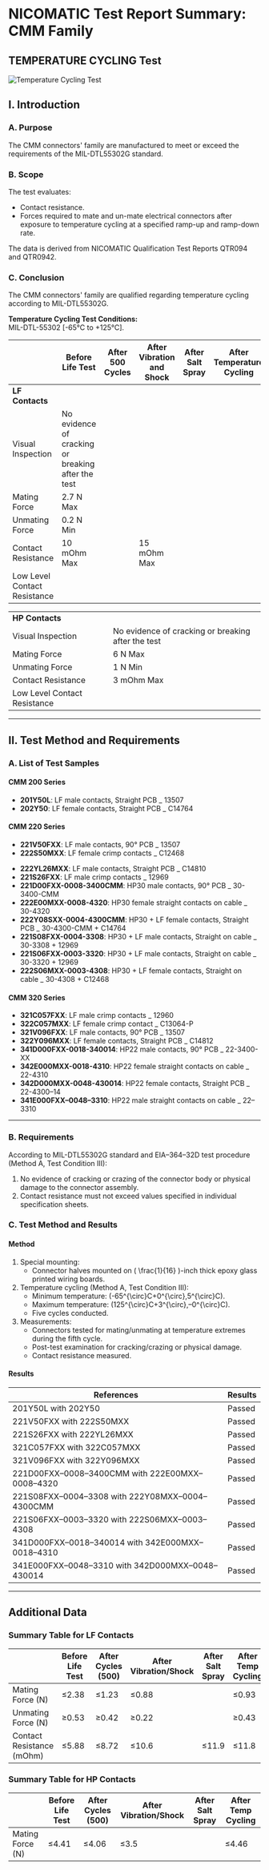 <!-- PAGE: 1 -->
# NICOMATIC Test Report Summary: CMM Family

## TEMPERATURE CYCLING Test
![Temperature Cycling Test](https://cdn.mathpix.com/cropped/2025_03_04_0a0f4a64c2f5f26b66a2g-1.jpg?height=158&width=298&top_left_y=2577&top_left_x=770)

<!-- PAGE: 2 -->

## I. Introduction

### **A. Purpose**
The CMM connectors' family are manufactured to meet or exceed the requirements of the MIL-DTL55302G standard.

### **B. Scope**
The test evaluates:
- Contact resistance.
- Forces required to mate and un-mate electrical connectors after exposure to temperature cycling at a specified ramp-up and ramp-down rate.

The data is derived from NICOMATIC Qualification Test Reports QTR094 and QTR0942.

### **C. Conclusion**
The CMM connectors' family are qualified regarding temperature cycling according to MIL-DTL55302G.

**Temperature Cycling Test Conditions:**  
MIL-DTL-55302 [-65°C to +125°C].

|                  | Before Life Test | After 500 Cycles | After Vibration and Shock | After Salt Spray | After Temperature Cycling |
|------------------|------------------|------------------|---------------------------|------------------|---------------------------|
| **LF Contacts**  |                  |                  |                           |                  |                           |
| Visual Inspection | No evidence of cracking or breaking after the test |
| Mating Force      | 2.7 N Max       |
| Unmating Force    | 0.2 N Min       |
| Contact Resistance | 10 mOhm Max    |                  | 15 mOhm Max              |
| Low Level Contact Resistance |

|                  |                  |
|------------------|------------------|
| **HP Contacts**  |                  |
| Visual Inspection | No evidence of cracking or breaking after the test |
| Mating Force      | 6 N Max         |
| Unmating Force    | 1 N Min         |
| Contact Resistance | 3 mOhm Max     | 6 mOhm Max       |
| Low Level Contact Resistance |

---

## II. Test Method and Requirements

### **A. List of Test Samples**

#### **CMM 200 Series**
- **201Y50L**: LF male contacts, Straight PCB _ 13507  
- **202Y50**: LF female contacts, Straight PCB _ C14764  

#### **CMM 220 Series**
- **221V50FXX**: LF male contacts, 90° PCB _ 13507  
- **222S50MXX**: LF female crimp contacts _ C12468
<!-- PAGE: 3 -->  
- **222YL26MXX**: LF male contacts, Straight PCB _ C14810  
- **221S26FXX**: LF male crimp contacts _ 12969  
- **221D00FXX-0008-3400CMM**: HP30 male contacts, 90° PCB _ 30-3400-CMM  
- **222E00MXX-0008-4320**: HP30 female straight contacts on cable _ 30-4320  
- **222Y08SXX-0004-4300CMM**: HP30 + LF female contacts, Straight PCB _ 30-4300-CMM + C14764  
- **221S08FXX-0004-3308**: HP30 + LF male contacts, Straight on cable _ 30-3308 + 12969  
- **221S06FXX-0003-3320**: HP30 + LF male contacts, Straight on cable _ 30-3320 + 12969  
- **222S06MXX-0003-4308**: HP30 + LF female contacts, Straight on cable _ 30-4308 + C12468  

#### **CMM 320 Series**
- **321C057FXX**: LF male crimp contacts _ 12960  
- **322C057MXX**: LF female crimp contact _ C13064-P  
- **321V096FXX**: LF male contacts, 90° PCB _ 13507  
- **322Y096MXX**: LF female contacts, Straight PCB _ C14812  
- **341D000FXX-0018-340014**: HP22 male contacts, 90° PCB _ 22-3400-XX  
- **342E000MXX-0018-4310**: HP22 female straight contacts on cable _ 22-4310  
- **342D000MXX-0048-430014**: HP22 female contacts, Straight PCB _ 22-4300–14  
- **341E000FXX–0048–3310**: HP22 male straight contacts on cable _ 22–3310  

---

### **B. Requirements**
According to MIL-DTL55302G standard and EIA–364–32D test procedure (Method A, Test Condition III):  

1. No evidence of cracking or crazing of the connector body or physical damage to the connector assembly.
2. Contact resistance must not exceed values specified in individual specification sheets.

<!-- PAGE: 4 -->

### **C. Test Method and Results**

#### Method
1. Special mounting:
   - Connector halves mounted on \( \frac{1}{16} \)-inch thick epoxy glass printed wiring boards.
2. Temperature cycling (Method A, Test Condition III):
   - Minimum temperature: \(-65^{\circ}C+0^{\circ},5^{\circ}C\).
   - Maximum temperature: \(125^{\circ}C+3^{\circ},–0^{\circ}C\).
   - Five cycles conducted.
3. Measurements:
   - Connectors tested for mating/unmating at temperature extremes during the fifth cycle.
   - Post-test examination for cracking/crazing or physical damage.
   - Contact resistance measured.

#### Results
| References                                   | Results |
|---------------------------------------------|---------|
| 201Y50L with 202Y50                         | Passed  |
| 221V50FXX with 222S50MXX                    | Passed  |
| 221S26FXX with 222YL26MXX                   | Passed  |
| 321C057FXX with 322C057MXX                  | Passed  |
| 321V096FXX with 322Y096MXX                  | Passed  |
| 221D00FXX–0008–3400CMM with 222E00MXX–0008–4320 | Passed |
| 221S08FXX–0004–3308 with 222Y08MXX–0004–4300CMM | Passed |
| 221S06FXX–0003–3320 with 222S06MXX–0003–4308    | Passed |
| 341D000FXX–0018–340014 with 342E000MXX–0018–4310 | Passed |
| 341E000FXX–0048–3310 with 342D000MXX–0048–430014 | Passed |

---

## Additional Data

### Summary Table for LF Contacts
|                      | Before Life Test | After Cycles (500) | After Vibration/Shock | After Salt Spray   | After Temp Cycling   |
|----------------------|------------------|--------------------|-----------------------|--------------------|----------------------|
| Mating Force (N)     | ≤2.38           | ≤1.23             | ≤0.88                |                    | ≤0.93               |
| Unmating Force (N)   | ≥0.53           | ≥0.42             | ≥0.22                |                    | ≥0.43               |
| Contact Resistance (mOhm)    | ≤5.88           | ≤8.72             | ≤10.6               | ≤11.9             | ≤11.8               |

### Summary Table for HP Contacts
|                      | Before Life Test     | After Cycles (500)     | After Vibration/Shock     | After Salt Spray         | After Temp Cycling       |
|----------------------|----------------------|------------------------|---------------------------|--------------------------|--------------------------|
| Mating Force (N)     | ≤4.41               | ≤4.06                 | ≤3.5                     || ≤4.46                   |

